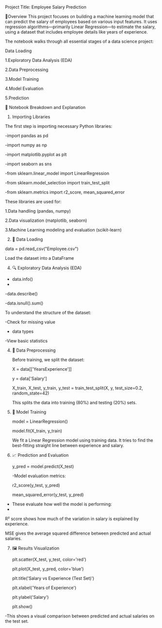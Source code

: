 Project Title: Employee Salary Prediction

📝Overview
This project focuses on building a machine learning model that can predict the salary of
employees based on various input features. It uses regression algorithms—primarily Linear Regression—to estimate the salary,
using a dataset that includes employee details like years of experience.

The notebook walks through all essential stages of a data science project:

Data Loading

1.Exploratory Data Analysis (EDA)

2.Data Preprocessing

3.Model Training

4.Model Evaluation

5.Prediction

📂 Notebook Breakdown and Explanation

1.  Importing Libraries
 
The first step is importing necessary Python libraries:

-import pandas as pd

-import numpy as np

-import matplotlib.pyplot as plt

-import seaborn as sns

-from sklearn.linear_model import LinearRegression

-from sklearn.model_selection import train_test_split

-from sklearn.metrics import r2_score, mean_squared_error

These libraries are used for:

1.Data handling (pandas, numpy)

2.Data visualization (matplotlib, seaborn)

3.Machine Learning modeling and evaluation (scikit-learn)

2. 📁 Data Loading

 data = pd.read_csv("Employee.csv")
 
 Load the dataset into a DataFrame

4. 🔍 Exploratory Data Analysis (EDA)

- data.info()
- 
-data.describe()

-data.isnull().sum()

To understand the structure of the dataset:

-Check for missing value

- data types
  
-View basic statistics

4. 🔧 Data Preprocessing

   Before training, we split the dataset:
   
   X = data[['YearsExperience']]
   
   y = data['Salary']
   
   X_train, X_test, y_train, y_test = train_test_split(X, y, test_size=0.2, random_state=42)

    This splits the data into training (80%) and testing (20%) sets.

6. 🤖 Model Training

    model = LinearRegression()
   
    model.fit(X_train, y_train)

   We fit a Linear Regression model using training data. It tries to find the best-fitting straight line between experience and salary.

8. 📈 Prediction and Evaluation

    y_pred = model.predict(X_test)
 
   -Model evaluation metrics:
   
   r2_score(y_test, y_pred)
   
   mean_squared_error(y_test, y_pred)

- These evaluate how well the model is performing:
- 
R² score shows how much of the variation in salary is explained by experience.

MSE gives the average squared difference between predicted and actual salaries.

7. 🖼️ Results Visualization

    plt.scatter(X_test, y_test, color='red')
   
   plt.plot(X_test, y_pred, color='blue')
   
   plt.title('Salary vs Experience (Test Set)')
   
   plt.xlabel('Years of Experience')
   
   plt.ylabel('Salary')
   
   plt.show()

-This shows a visual comparison between predicted and actual salaries on the test set.


